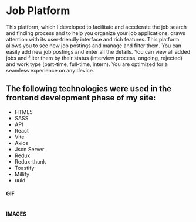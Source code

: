 <h1>Job Platform</h1>

This platform, which I developed to facilitate and accelerate the job search and finding process and to help you organize your job applications, draws attention with its user-friendly interface and rich features. This platform allows you to see new job postings and manage and filter them. You can easily add new job postings and enter all the details. You can view all added jobs and filter them by their status (interview process, ongoing, rejected) and work type (part-time, full-time, intern). You are optimized for a seamless experience on any device.

<h2> The following technologies were used in the frontend development phase of my site: </h2>

- HTML5
- SASS
- API
- React
- Vite
- Axios
- Json Server
- Redux
- Redux-thunk
- Toastify
- Millify
- uuid

<h4>GIF</h5>

![]()

<h4>IMAGES</h4>

![]()

![]()
